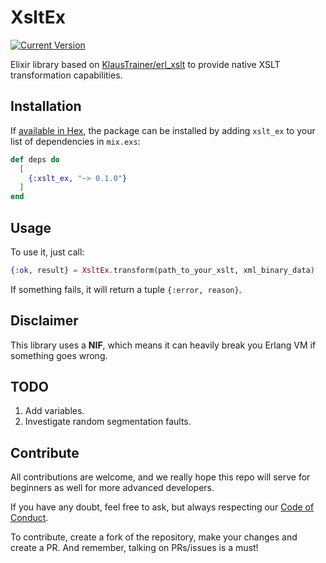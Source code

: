 # XsltEx

[![Current Version](https://img.shields.io/hexpm/v/xslt_ex.svg)](https://hex.pm/packages/xslt_ex)

Elixir library based on [KlausTrainer/erl_xslt](https://github.com/KlausTrainer/erl_xslt) to provide native XSLT transformation capabilities.

## Installation

If [available in Hex](https://hex.pm/docs/publish), the package can be installed
by adding `xslt_ex` to your list of dependencies in `mix.exs`:

```elixir
def deps do
  [
    {:xslt_ex, "~> 0.1.0"}
  ]
end
```

## Usage

To use it, just call:

```elixir
{:ok, result} = XsltEx.transform(path_to_your_xslt, xml_binary_data)
```

If something fails, it will return a tuple `{:error, reason}`.


## Disclaimer

This library uses a **NIF**, which means it can heavily break you Erlang VM if
something goes wrong.

## TODO

1. Add variables.
2. Investigate random segmentation faults.

## Contribute

All contributions are welcome, and we really hope this repo will serve for beginners as well for more advanced developers.

If you have any doubt, feel free to ask, but always respecting our [Code of Conduct](https://github.com/odarribva/xslt_ex/blob/master/CODE_OF_CONDUCT.md).

To contribute, create a fork of the repository, make your changes and create a PR. And remember, talking on PRs/issues is a must!

